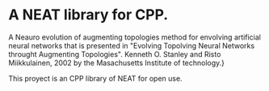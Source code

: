 A NEAT library for CPP.
======================

A Neauro evolution of augmenting topologies method for envolving artificial neural networks that is presented in "Evolving Topolving Neural Networks throught Augmenting Topologies". Kenneth O. Stanley and Risto Miikkulainen, 2002 by the Masachusetts Institute of technology.}

This proyect is an CPP library of NEAT for open use.